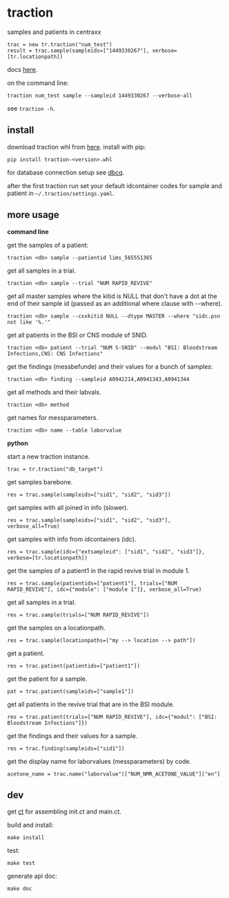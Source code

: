 # traction

samples and patients in centraxx

```
trac = new tr.traction("num_test")
result = trac.sample(sampleids=["1449330267"], verbose=[tr.locationpath])
```

docs [here](https://numlims.github.io/traction/).

on the command line:

```
traction num_test sample --sampleid 1449330267 --verbose-all
```

see `traction -h`.

## install

download traction whl from
[here](https://github.com/numlims/traction/releases). install with
pip:

```
pip install traction-<version>.whl
```

for database connection setup see
[dbcq](https://github.com/numlims/dbcq?tab=readme-ov-file#db-connection).

after the first traction run set your default idcontainer codes for
sample and patient in `~/.traction/settings.yaml`. 

## more usage

**command line**

get the samples of a patient:

```
traction <db> sample --patientid lims_565551365
```

get all samples in a trial.

```
traction <db> sample --trial "NUM RAPID_REVIVE"
```

get all master samples where the kitid is NULL that don't have a dot
at the end of their sample id (passed as an additional where clause
with --where).

```
traction <db> sample --cxxkitid NULL --dtype MASTER --where "sidc.psn not like '%.'"
```

get all patients in the BSI or CNS module of SNID.

```
traction <db> patient --trial "NUM S-SNID" --modul "BSI: Bloodstream Infections,CNS: CNS Infections"
```

get the findings (messbefunde) and their values for a bunch of samples:

```
traction <db> finding --sampleid A0942214,A0941343,A0941344
```

get all methods and their labvals.

```
traction <db> method
```

get names for messparameters.

```
traction <db> name --table laborvalue
```

**python**

start a new traction instance.

```
trac = tr.traction("db_target")
```

get samples barebone.

```
res = trac.sample(sampleids=["sid1", "sid2", "sid3"])
```

get samples with all joined in info (slower).

```
res = trac.sample(sampleids=["sid1", "sid2", "sid3"], verbose_all=True)
```

get samples with info from idcontainers (idc).

```
res = trac.sample(idc={"extsampleid": ["sid1", "sid2", "sid3"]}, verbose=[tr.locationpath])
```

get the samples of a patient1 in the rapid revive trial in module 1.

```
res = trac.sample(patientids=["patient1"], trials=["NUM RAPID_REVIVE"], idc={"module": ["module 1"]}, verbose_all=True)
```

get all samples in a trial.

```
res = trac.sample(trials=["NUM RAPID_REVIVE"])
```

get the samples on a locationpath.

```
res = trac.sample(locationpaths=["my --> location --> path"])
```

get a patient.

```
res = trac.patient(patientids=["patient1"])
```

get the patient for a sample.

```
pat = trac.patient(sampleids=["sample1"])
```

get all patients in the revive trial that are in the BSI module.

```
res = trac.patient(trials=["NUM RAPID_REVIVE"], idc={"modul": ["BSI: Bloodstream Infections"]})
```

get the findings and their values for a sample.

```
res = trac.finding(sampleids=["sid1"])
```

get the display name for laborvalues (messparameters) by code.

```
acetone_name = trac.name("laborvalue")["NUM_NMR_ACETONE_VALUE"]["en"]
```

## dev

get [ct](https://github.com/tnustrings/ct) for assembling init.ct
and main.ct.

build and install:

```
make install
```

test:

```
make test
```

generate api doc:

```
make doc
```